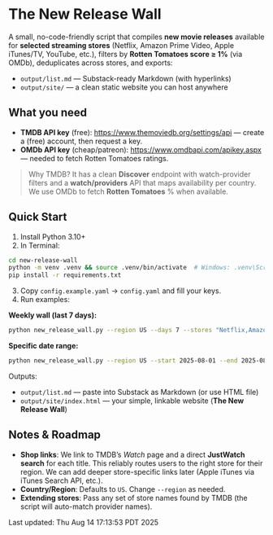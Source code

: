 # The New Release Wall

A small, no-code-friendly script that compiles **new movie releases** available for **selected streaming stores** (Netflix, Amazon Prime Video, Apple iTunes/TV, YouTube, etc.), filters by **Rotten Tomatoes score ≥ 1%** (via OMDb), deduplicates across stores, and exports:

- `output/list.md` — Substack-ready Markdown (with hyperlinks)
- `output/site/` — a clean static website you can host anywhere

## What you need
- **TMDB API key** (free): https://www.themoviedb.org/settings/api — create a (free) account, then request a key.
- **OMDb API key** (cheap/patreon): https://www.omdbapi.com/apikey.aspx — needed to fetch Rotten Tomatoes ratings.

> Why TMDB? It has a clean **Discover** endpoint with watch-provider filters and a **watch/providers** API that maps availability per country. We use OMDb to fetch **Rotten Tomatoes** % when available.

## Quick Start

1) Install Python 3.10+
2) In Terminal:
```bash
cd new-release-wall
python -m venv .venv && source .venv/bin/activate  # Windows: .venv\Scripts\activate
pip install -r requirements.txt
```
3) Copy `config.example.yaml` → `config.yaml` and fill your keys.
4) Run examples:

**Weekly wall (last 7 days):**
```bash
python new_release_wall.py --region US --days 7 --stores "Netflix,Amazon Prime Video,Apple iTunes,YouTube"
```

**Specific date range:**
```bash
python new_release_wall.py --region US --start 2025-08-01 --end 2025-08-10 --stores "Netflix,Amazon Prime Video,Apple iTunes,YouTube"
```

Outputs:
- `output/list.md` — paste into Substack as Markdown (or use HTML file)
- `output/site/index.html` — your simple, linkable website (**The New Release Wall**)

## Notes & Roadmap
- **Shop links**: We link to TMDB’s *Watch* page and a direct **JustWatch search** for each title. This reliably routes users to the right store for their region. We can add deeper store-specific links later (Apple iTunes via iTunes Search API, etc.).
- **Country/Region**: Defaults to `US`. Change `--region` as needed.
- **Extending stores**: Pass any set of store names found by TMDB (the script will auto-match provider names).


Last updated: Thu Aug 14 17:13:53 PDT 2025
